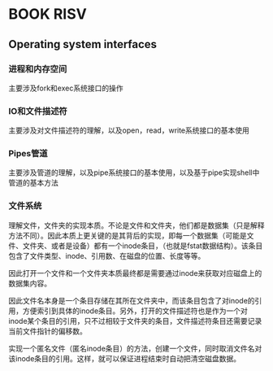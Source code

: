 # BOOK RISV 

## Operating system interfaces

### 进程和内存空间

主要涉及fork和exec系统接口的操作

### IO和文件描述符

主要涉及对文件描述符的理解，以及open，read，write系统接口的基本使用

### Pipes管道

主要涉及管道的理解，以及pipe系统接口的基本使用，以及基于pipe实现shell中管道的基本方法

### 文件系统

理解文件，文件夹的实现本质。不论是文件和文件夹，他们都是数据集（只是解释方法不同）。因此本质上更关键的是其背后的实现，即每一个数据集（可能是文件、文件夹、或者是设备）都有一个inode条目，（也就是fstat数据结构）。该条目包含了文件类型、inode、引用数、在磁盘的位置、长度等等。

因此打开一个文件和一个文件夹本质最终都是需要通过inode来获取对应磁盘上的数据集内容。

因此文件名本身是一个条目存储在其所在文件夹中，而该条目包含了对inode的引用，方便索引到具体的inode条目。另外，打开的文件描述符也是作为一个对inode某个条目的引用，只不过相较于文件夹的条目，文件描述符条目还需要记录当前文件指针的偏移数。

实现一个匿名文件（匿名inode条目）的方法，创建一个文件，同时取消文件名对该inode条目的引用。这样，就可以保证进程结束时自动把清空磁盘数据。


